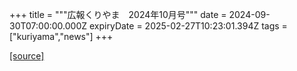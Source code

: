 +++
title = """広報くりやま　2024年10月号"""
date = 2024-09-30T07:00:00.000Z
expiryDate = 2025-02-27T10:23:01.394Z
tags = ["kuriyama","news"]
+++


[[source]](https://www.town.kuriyama.hokkaido.jp/site/koho/28927.html)
